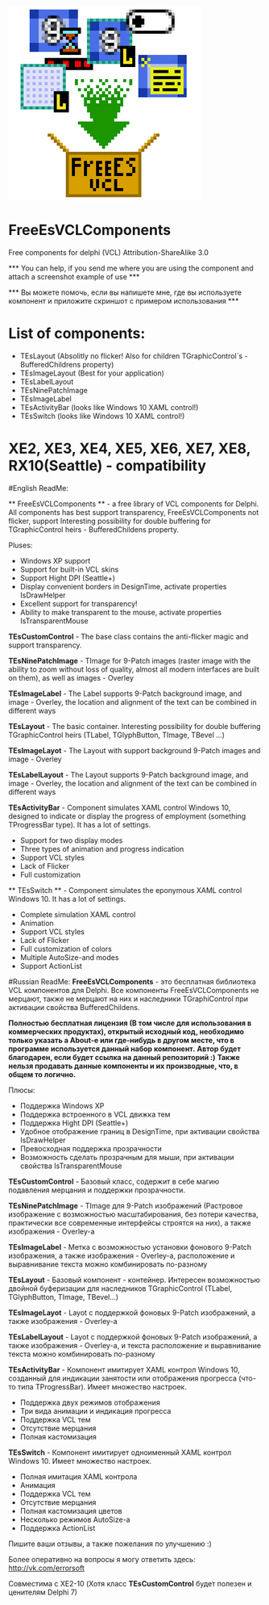 ![Logo](Source/icons/Logo.png)
# FreeEsVCLComponents
Free components for delphi (VCL)
Attribution-ShareAlike 3.0

*** You can help, if you send me where you are using the component and attach a screenshot example of use ***

*** Вы можете помочь, если вы напишете мне, где вы используете компонент и приложите скриншот с примером использования ***

# List of components:
* TEsLayout (Absolitly no flicker! Also for children TGraphicControl`s - BufferedChildrens property)
* TEsImageLayout (Best for your application)
* TEsLabelLayout
* TEsNinePatchImage
* TEsImageLabel
* TEsActivityBar (looks like Windows 10 XAML control!)
* TEsSwitch (looks like Windows 10 XAML control!)

# XE2, XE3, XE4, XE5, XE6, XE7, XE8, RX10(Seattle) - compatibility

#English ReadMe:

** FreeEsVCLComponents ** - a free library of VCL components for Delphi. All components has best support transparency, FreeEsVCLComponents not flicker, support Interesting possibility for double buffering for TGraphicControl heirs - BufferedChildens property.

Pluses:
* Windows XP support
* Support for built-in VCL skins
* Support Hight DPI (Seattle+)
* Display convenient borders in DesignTime, activate properties IsDrawHelper
* Excellent support for transparency!
* Ability to make transparent to the mouse, activate properties IsTransparentMouse

**TEsCustomControl** - The base class contains the anti-flicker magic and support transparency.

**TEsNinePatchImage** - TImage for 9-Patch images (raster image with the ability to zoom without loss of quality, almost all modern interfaces are built on them), as well as images - Overley

**TEsImageLabel** - The Label supports 9-Patch background image, and image - Overley, the location and alignment of the text can be combined in different ways

**TEsLayout** - The basic container. Interesting possibility for double buffering TGraphicControl heirs (TLabel, TGlyphButton, TImage, TBevel ...)

**TEsImageLayot** - The Layout with support background 9-Patch images and image - Overley

**TEsLabelLayout** - The Layout supports 9-Patch background image, and image - Overley, the location and alignment of the text can be combined in different ways

**TEsActivityBar** - Component simulates XAML control Windows 10, designed to indicate or display the progress of employment (something TProgressBar type). It has a lot of settings.
* Support for two display modes
* Three types of animation and progress indication
* Support VCL styles
* Lack of Flicker
* Full customization

** TEsSwitch ** - Component simulates the eponymous XAML control Windows 10. It has a lot of settings. 
* Complete simulation XAML control 
* Animation 
* Support VCL styles
* Lack of Flicker 
* Full customization of colors 
* Multiple AutoSize-and modes 
* Support ActionList

#Russian ReadMe:
**FreeEsVCLComponents** - это бесплатная библиотека VCL компонентов для Delphi.
Все компоненты FreeEsVCLComponents не мерцают, также не мерцают на них и наследники TGraphiControl при активации свойства BufferedChildens.

**Полностью бесплатная лицензия (В том числе для использования в коммерческих продуктах), открытый исходный код, необходимо только указать а About-е или где-нибудь в другом месте, что в программе используется данный набор компонент.**
**Автор будет благодарен, если будет ссылка на данный репозиторий :)**
**Также нельзя продавать данные компоненты и их производные, что, в общем то логично.**

Плюсы:
* Поддержка Windows XP
* Поддержка встроенного в VCL движка тем
* Поддержка Hight DPI (Seattle+)
* Удобное отображение границ в DesignTime, при активации свойства IsDrawHelper
* Превосходная поддержка прозрачности
* Возможность сделать прозрачным для мыши, при активации свойства IsTransparentMouse

**TEsCustomControl** - Базовый класс, содержит в себе магию подавления мерцания и поддержки прозрачности.

**TEsNinePatchImage** - TImage для 9-Patch изображений (Растровое изображение с возможностью масштабирования, без потери качества, практически все современные интерфейсы строятся на них), а также изображения - Overley-a

**TEsImageLabel** - Метка с возможностью установки фонового 9-Patch изображения, а также изображения - Overley-a, расположение и выравнивание текста можно комбинировать по-разному

**TEsLayout** - Базовый компонент - контейнер.
Интересен возможностью двойной буферизации для наследников TGraphicControl (TLabel, TGlyphButton, TImage, TBevel...)

**TEsImageLayot** - Layot с поддержкой фоновых 9-Patch изображений, а также изображения - Overley-a

**TEsLabelLayout** - Layot с поддержкой фоновых 9-Patch изображений, а также изображения - Overley-a, и текста расположение и выравнивание текста можно комбинировать по-разному

**TEsActivityBar** - Компонент имитирует XAML контрол Windows 10, созданный для индикации занятости или отображения прогресса (что-то типа TProgressBar).
Имеет множество настроек.
* Поддержка двух режимов отображения
* Три вида анимации и индикация прогресса
* Поддержка VCL тем
* Отсутствие мерцания
* Полная кастомизация

**TEsSwitch** - Компонент имитирует одноименный XAML контрол Windows 10.
Имеет множество настроек.
* Полная имитация XAML контрола
* Анимация
* Поддержка VCL тем
* Отсутствие мерцания
* Полная кастомизация цветов
* Несколько режимов AutoSize-а
* Поддержка ActionList

Пишите ваши отзывы, а также пожелания по улучшению :)

Более оперативно на вопросы я могу ответить здесь: http://vk.com/errorsoft

Совместима с XE2-10
(Хотя класс **TEsCustomControl** будет полезен и ценителям Delphi 7)
